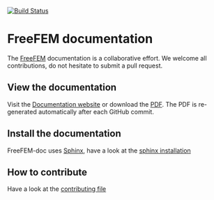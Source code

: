 [![Build Status](https://travis-ci.org/FreeFem/FreeFem-doc.svg?branch=master)](https://travis-ci.org/FreeFem/FreeFem-doc)

# FreeFEM documentation

The [FreeFEM](https://freefem.org/) documentation is a collaborative effort. We welcome all contributions, do not hesitate to submit a pull request.

## View the documentation
Visit the [Documentation website](https://doc.freefem.org) or download the [PDF](https://doc.freefem.org/pdf/FreeFEM-documentation.pdf). The PDF is re-generated automatically after each GitHub commit.

## Install the documentation
FreeFEM-doc uses [Sphinx](http://www.sphinx-doc.org/en/master/), have a look at the [sphinx installation](sphinx.md)

## How to contribute
Have a look at the [contributing file](CONTRIBUTING.md)
